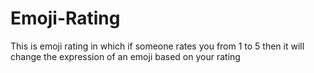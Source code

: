 # Emoji-Rating
This is emoji rating in which if someone rates you from 1 to 5 then it will change the expression of an emoji based on your rating
